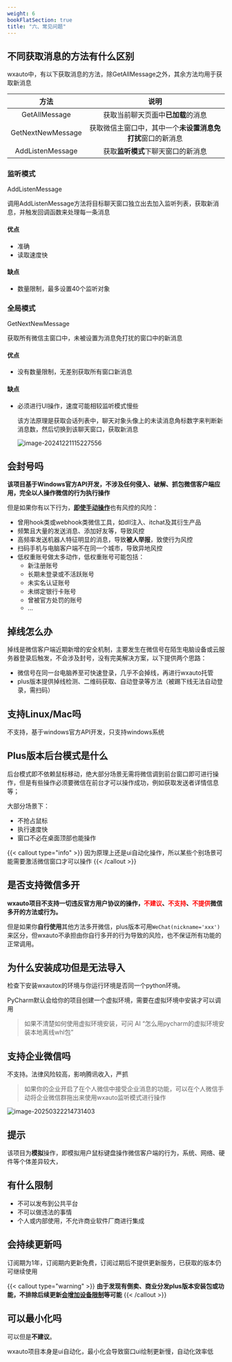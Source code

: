 ```yaml
---
weight: 6
bookFlatSection: true
title: "六、常见问题"
---
```


## 不同获取消息的方法有什么区别

wxauto中，有以下获取消息的方法，除GetAllMessage之外，其余方法均用于获取新消息


|       方法        |                            说明                            |
| :---------------: | :--------------------------------------------------------: |
|   GetAllMessage   |             获取当前聊天页面中**已加载**的消息             |
| GetNextNewMessage | 获取微信主窗口中，其中一个**未设置消息免打扰**窗口的新消息 |
| AddListenMessage  |             获取**监听模式**下聊天窗口的新消息             |

### 监听模式

AddListenMessage

调用AddListenMessage方法将目标聊天窗口独立出去加入监听列表，获取新消息，并触发回调函数来处理每一条消息

#### 优点

- 准确
- 读取速度快

#### 缺点

- 数量限制，最多设置40个监听对象

### 全局模式

GetNextNewMessage

获取所有微信主窗口中，未被设置为消息免打扰的窗口中的新消息

#### 优点

- 没有数量限制，无差别获取所有窗口新消息

#### 缺点

- 必须进行UI操作，速度可能相较监听模式慢些

  该方法原理是获取会话列表中，聊天对象头像上的未读消息角标数字来判断新消息数，然后切换到该聊天窗口，获取新消息

  ![image-20241221115227556](/images/issues_global_message.png)


## 会封号吗

**该项目基于Windows官方API开发，不涉及任何侵入、破解、抓包微信客户端应用，完全以人操作微信的行为执行操作**

但是如果你有以下行为，<u>**即使手动操作**</u>也有风控的风险：

- 曾用hook类或webhook类微信工具，如dll注入、itchat及其衍生产品
- 频繁且大量的发送消息、添加好友等，导致风控
- 高频率发送机器人特征明显的消息，导致**被人举报**，致使行为风控
- 扫码手机与电脑客户端不在同一个城市，导致异地风控
- 低权重账号做太多动作，低权重账号可能包括：
  - 新注册账号
  - 长期未登录或不活跃账号
  - 未实名认证账号
  - 未绑定银行卡账号
  - 曾被官方处罚的账号
  - ...

## 掉线怎么办

掉线是微信客户端近期新增的安全机制，主要发生在微信号在陌生电脑设备或云服务器登录后触发，不会涉及封号，没有完美解决方案，以下提供两个思路：

- 微信号在同一台电脑养至可快速登录，几乎不会掉线，再进行wxauto托管
- plus版本提供掉线检测、二维码获取、自动登录等方法（被踢下线无法自动登录，需扫码）

## 支持Linux/Mac吗

不支持，基于windows官方API开发，只支持windows系统

## Plus版本后台模式是什么

后台模式即不依赖鼠标移动，绝大部分场景无需将微信调到前台窗口即可进行操作，但是有些操作必须要微信在前台才可以操作成功，例如获取发送者详情信息等；

大部分场景下：

- 不抢占鼠标
- 执行速度快
- 窗口不必在桌面顶部也能操作

{{< callout type="info" >}}
  因为原理上还是ui自动化操作，所以某些个别场景可能需要激活微信窗口才可以操作
{{< /callout >}}

## 是否支持微信多开

**wxauto项目不支持一切违反官方用户协议的操作，<font color='red'>不建议</font>、<font color='red'>不支持</font>、<font color='red'>不提供</font>微信多开的方法或行为。**

但是如果你**自行使用**其他方法多开微信，plus版本可用`WeChat(nickname='xxx')`来区分，但wxauto不承担由你自行多开的行为导致的风险，也不保证所有功能的正常调用。

## 为什么安装成功但是无法导入

检查下安装wxautox的环境与你运行环境是否同一个python环境。

PyCharm默认会给你的项目创建一个虚拟环境，需要在虚拟环境中安装才可以调用

> 如果不清楚如何使用虚拟环境安装，可问 AI “怎么用pycharm的虚拟环境安装本地离线whl包”

## 支持企业微信吗

不支持。法律风险较高，影响腾讯收入，严抓

> 如果你的企业开启了在个人微信中接受企业消息的功能，可以在个人微信手动将企业微信群拖出来使用wxauto监听模式进行操作

![image-20250322214731403](/images/issues_wecom.png)

## 提示

该项目为**模拟**操作，即模拟用户鼠标键盘操作微信客户端的行为，系统、网络、硬件等个体差异较大，

## 有什么限制

- 不可以发布到公共平台
- 不可以做违法的事情
- 个人或内部使用，不允许商业软件厂商进行集成

## 会持续更新吗

订阅期为1年，订阅期内更新免费，订阅过期后不提供更新服务，已获取的版本仍可继续使用

{{< callout type="warning" >}}
  **由于发现有倒卖、商业分发plus版本安装包或功能，不排除后续更新<u>会增加设备限制</u>等可能**
{{< /callout >}}

## 可以最小化吗

可以但是**不建议**。

wxauto项目本身是ui自动化，最小化会导致窗口ui绘制更新慢，自动化效率低

